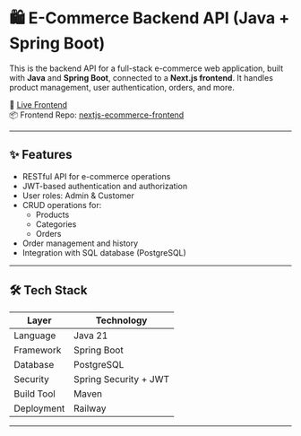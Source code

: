 # 🛍️ E-Commerce Backend API (Java + Spring Boot)

This is the backend API for a full-stack e-commerce web application, built with **Java** and **Spring Boot**, connected to a **Next.js frontend**. It handles product management, user authentication, orders, and more.

🔗 [Live Frontend](https://e-commerce-app-frontend-beta.vercel.app)  
📦 Frontend Repo: [nextjs-ecommerce-frontend](https://github.com/oskomra/e-commerce-app-frontend)

---

## ✨ Features

- RESTful API for e-commerce operations
- JWT-based authentication and authorization
- User roles: Admin & Customer
- CRUD operations for:
  - Products
  - Categories
  - Orders
- Order management and history
- Integration with SQL database (PostgreSQL)

---

## 🛠 Tech Stack

| Layer         | Technology         |
|---------------|--------------------|
| Language       | Java 21           |
| Framework      | Spring Boot       |
| Database       | PostgreSQL        |
| Security       | Spring Security + JWT |
| Build Tool     | Maven             |
| Deployment     | Railway          |

---

